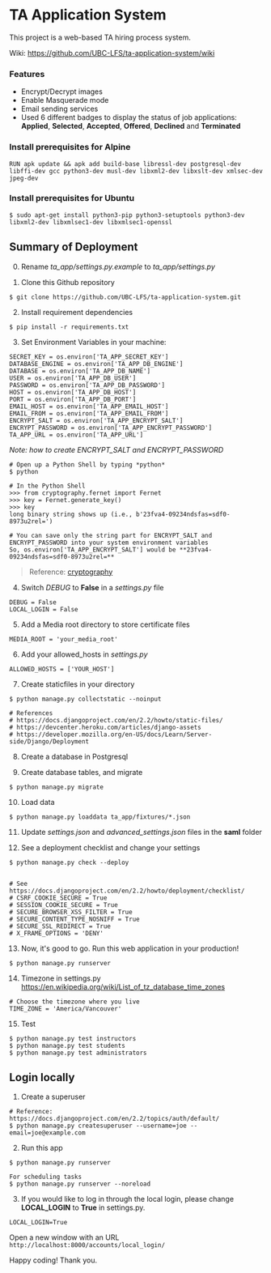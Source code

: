 # TA Application System

This project is a web-based TA hiring process system.

Wiki: https://github.com/UBC-LFS/ta-application-system/wiki

### Features
- Encrypt/Decrypt images
- Enable Masquerade mode
- Email sending services
- Used 6 different badges to display the status of job applications: **Applied**, **Selected**, **Accepted**, **Offered**, **Declined** and **Terminated**

### Install prerequisites for Alpine
```
RUN apk update && apk add build-base libressl-dev postgresql-dev libffi-dev gcc python3-dev musl-dev libxml2-dev libxslt-dev xmlsec-dev jpeg-dev
```

### Install prerequisites for Ubuntu
```
$ sudo apt-get install python3-pip python3-setuptools python3-dev libxml2-dev libxmlsec1-dev libxmlsec1-openssl
```

## Summary of Deployment
0. Rename *ta_app/settings.py.example* to *ta_app/settings.py*

1. Clone this Github repository
```
$ git clone https://github.com/UBC-LFS/ta-application-system.git
```

2. Install requirement dependencies
```
$ pip install -r requirements.txt
```

3. Set Environment Variables in your machine:
```
SECRET_KEY = os.environ['TA_APP_SECRET_KEY']
DATABASE_ENGINE = os.environ['TA_APP_DB_ENGINE']
DATABASE = os.environ['TA_APP_DB_NAME']
USER = os.environ['TA_APP_DB_USER']
PASSWORD = os.environ['TA_APP_DB_PASSWORD']
HOST = os.environ['TA_APP_DB_HOST']
PORT = os.environ['TA_APP_DB_PORT']
EMAIL_HOST = os.environ['TA_APP_EMAIL_HOST']
EMAIL_FROM = os.environ['TA_APP_EMAIL_FROM']
ENCRYPT_SALT = os.environ['TA_APP_ENCRYPT_SALT']
ENCRYPT_PASSWORD = os.environ['TA_APP_ENCRYPT_PASSWORD']
TA_APP_URL = os.environ['TA_APP_URL']
```

*Note: how to create ENCRYPT_SALT and ENCRYPT_PASSWORD*
```
# Open up a Python Shell by typing *python*
$ python

# In the Python Shell
>>> from cryptography.fernet import Fernet
>>> key = Fernet.generate_key()
>>> key
long binary string shows up (i.e., b'23fva4-09234ndsfas=sdf0-8973u2rel=')

# You can save only the string part for ENCRYPT_SALT and ENCRYPT_PASSWORD into your system environment variables
So, os.environ['TA_APP_ENCRYPT_SALT'] would be **23fva4-09234ndsfas=sdf0-8973u2rel=**
```

> Reference: [cryptography](https://github.com/pyca/cryptography)


4. Switch *DEBUG* to **False** in a *settings.py* file
```
DEBUG = False
LOCAL_LOGIN = False
```

5. Add a Media root directory to store certificate files
```
MEDIA_ROOT = 'your_media_root'
```

6. Add your allowed_hosts in *settings.py*
```
ALLOWED_HOSTS = ['YOUR_HOST']
```

7. Create staticfiles in your directory
```
$ python manage.py collectstatic --noinput

# References
# https://docs.djangoproject.com/en/2.2/howto/static-files/
# https://devcenter.heroku.com/articles/django-assets
# https://developer.mozilla.org/en-US/docs/Learn/Server-side/Django/Deployment
```

8. Create a database in Postgresql

9. Create database tables, and migrate
```
$ python manage.py migrate
```

10. Load data
```
$ python manage.py loaddata ta_app/fixtures/*.json
```

11. Update *settings.json* and *advanced_settings.json* files in the **saml** folder

12. See a deployment checklist and change your settings
```
$ python manage.py check --deploy


# See https://docs.djangoproject.com/en/2.2/howto/deployment/checklist/
# CSRF_COOKIE_SECURE = True
# SESSION_COOKIE_SECURE = True
# SECURE_BROWSER_XSS_FILTER = True
# SECURE_CONTENT_TYPE_NOSNIFF = True
# SECURE_SSL_REDIRECT = True
# X_FRAME_OPTIONS = 'DENY'
```

13. Now, it's good to go. Run this web application in your production!
```
$ python manage.py runserver
```

14. Timezone in settings.py
https://en.wikipedia.org/wiki/List_of_tz_database_time_zones

```
# Choose the timezone where you live
TIME_ZONE = 'America/Vancouver'
```

15. Test
```
$ python manage.py test instructors
$ python manage.py test students
$ python manage.py test administrators
```

## Login locally
1. Create a superuser
```
# Reference: https://docs.djangoproject.com/en/2.2/topics/auth/default/
$ python manage.py createsuperuser --username=joe --email=joe@example.com
```

2. Run this app
```
$ python manage.py runserver

For scheduling tasks
$ python manage.py runserver --noreload

```


3. If you would like to log in through the local login, please change **LOCAL_LOGIN** to **True** in settings.py.
```
LOCAL_LOGIN=True
```
Open a new window with an URL ``` http://localhost:8000/accounts/local_login/ ```


Happy coding!
Thank you.
